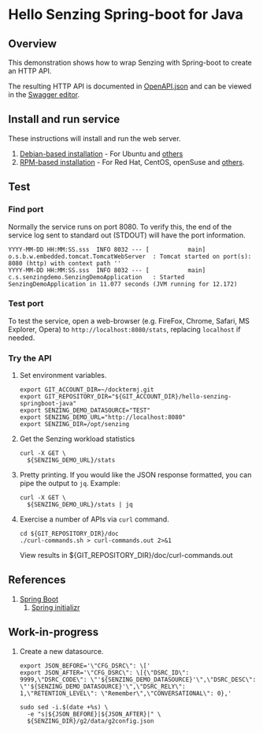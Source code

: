 # Hello Senzing Spring-boot for Java

## Overview

This demonstration shows how to wrap Senzing with Spring-boot to create an HTTP API.

The resulting HTTP API is documented in 
[OpenAPI.json](https://raw.githubusercontent.com/docktermj/hello-senzing-springboot-java/master/doc/OpenAPI.json)
and can be viewed in the 
[Swagger editor](http://editor.swagger.io/?url=https://raw.githubusercontent.com/docktermj/hello-senzing-springboot-java/master/doc/OpenAPI.json).

## Install and run service

These instructions will install and run the web server.

1. [Debian-based installation](doc/debian-based-installation.md) - For Ubuntu and [others](https://en.wikipedia.org/wiki/List_of_Linux_distributions#Debian-based)
1. [RPM-based installation](doc/rpm-based-installation.md) - For Red Hat, CentOS, openSuse and [others](https://en.wikipedia.org/wiki/List_of_Linux_distributions#RPM-based).

## Test

### Find port

Normally the service runs on port 8080.
To verify this, the end of the service log sent to standard out (STDOUT) will have the port information.

```console
YYYY-MM-DD HH:MM:SS.sss  INFO 8032 --- [           main] o.s.b.w.embedded.tomcat.TomcatWebServer  : Tomcat started on port(s): 8080 (http) with context path ''
YYYY-MM-DD HH:MM:SS.sss  INFO 8032 --- [           main] c.s.senzingdemo.SenzingDemoApplication   : Started SenzingDemoApplication in 11.077 seconds (JVM running for 12.172)
```

### Test port

To test the service, open a web-browser (e.g. FireFox, Chrome, Safari, MS Explorer, Opera) to
`http://localhost:8080/stats`, replacing `localhost` if needed.

### Try the API

1. Set environment variables.

    ```console
    export GIT_ACCOUNT_DIR=~/docktermj.git
    export GIT_REPOSITORY_DIR="${GIT_ACCOUNT_DIR}/hello-senzing-springboot-java"
    export SENZING_DEMO_DATASOURCE="TEST"
    export SENZING_DEMO_URL="http://localhost:8080"
    export SENZING_DIR=/opt/senzing
    ```

1. Get the Senzing workload statistics

    ```console
    curl -X GET \
      ${SENZING_DEMO_URL}/stats
    ```
1. Pretty printing.  If you would like the JSON response formatted, you can pipe the output to `jq`.  Example:

    ```console
    curl -X GET \
      ${SENZING_DEMO_URL}/stats | jq
    ```
1. Exercise a number of APIs via `curl` command.

    ```console
    cd ${GIT_REPOSITORY_DIR}/doc
    ./curl-commands.sh > curl-commands.out 2>&1
    ```

    View results in ${GIT_REPOSITORY_DIR}/doc/curl-commands.out

## References

1. [Spring Boot](http://spring.io/projects/spring-boot)
    1. [Spring initializr](https://start.spring.io/)

## Work-in-progress

1. Create a new datasource.

    ```console
    export JSON_BEFORE='\"CFG_DSRC\": \['
    export JSON_AFTER='\"CFG_DSRC\": \[{\"DSRC_ID\": 9999,\"DSRC_CODE\": \"'${SENZING_DEMO_DATASOURCE}'\",\"DSRC_DESC\": \"'${SENZING_DEMO_DATASOURCE}'\",\"DSRC_RELY\": 1,\"RETENTION_LEVEL\": \"Remember\",\"CONVERSATIONAL\": 0},'

    sudo sed -i.$(date +%s) \
      -e "s|${JSON_BEFORE}|${JSON_AFTER}|" \
      ${SENZING_DIR}/g2/data/g2config.json
    ```
